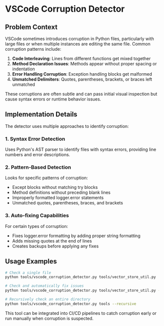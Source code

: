 # VSCode Corruption Detector

## Problem Context

VSCode sometimes introduces corruption in Python files, particularly with large files or when multiple instances are editing the same file. Common corruption patterns include:

1. **Code Interleaving**: Lines from different functions get mixed together
2. **Method Declaration Issues**: Methods appear without proper spacing or indentation
3. **Error Handling Corruption**: Exception handling blocks get malformed
4. **Unmatched Delimiters**: Quotes, parentheses, brackets, or braces left unmatched

These corruptions are often subtle and can pass initial visual inspection but cause syntax errors or runtime behavior issues.

## Implementation Details

The detector uses multiple approaches to identify corruption:

### 1. Syntax Error Detection
Uses Python's AST parser to identify files with syntax errors, providing line numbers and error descriptions.

### 2. Pattern-Based Detection
Looks for specific patterns of corruption:
- Except blocks without matching try blocks
- Method definitions without preceding blank lines
- Improperly formatted logger.error statements
- Unmatched quotes, parentheses, braces, and brackets

### 3. Auto-fixing Capabilities
For certain types of corruption:
- Fixes logger.error formatting by adding proper string formatting
- Adds missing quotes at the end of lines
- Creates backups before applying any fixes

## Usage Examples

```bash
# Check a single file
python tools/vscode_corruption_detector.py tools/vector_store_util.py

# Check and automatically fix issues
python tools/vscode_corruption_detector.py tools/vector_store_util.py --fix

# Recursively check an entire directory
python tools/vscode_corruption_detector.py tools --recursive
```

This tool can be integrated into CI/CD pipelines to catch corruption early or run manually when corruption is suspected.
